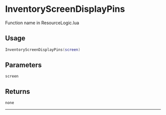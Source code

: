 # InventoryScreenDisplayPins
Function name in ResourceLogic.lua
## Usage
```lua
InventoryScreenDisplayPins(screen)
```
## Parameters
`screen`
## Returns
`none`

---
